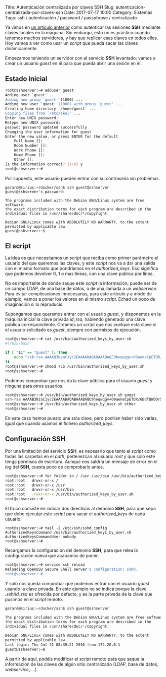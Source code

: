 Title: Autenticación centralizada por claves SSH
Slug: autenticacion-centralizada-por-claves-ssh
Date: 2017-07-17 10:00
Category: Sistemas
Tags: ssh / autenticación / password / passphrase / centralizado



Ya vimos en [un artículo anterior]({filename}/articles/autenticacion-ssh-por-claves.md) como autenticar las sesiones **SSH** mediante claves locales en la máquina. Sin embargo, esto no es práctico cuando tenemos muchos servidores, y hay que replicar esas claves en todos ellos. Hoy vamos a ver como usar un *script* que pueda sacar las claves dinámicamente.

Empezamos teniendo un servidor con el servicio **SSH** levantado; vamos a crear un usuario *guest* en él para que pueda abrir una sesión en él.

## Estado inicial

```bash
root@sshserver:~# adduser guest
Adding user `guest' ...
Adding new group `guest' (1000) ...
Adding new user `guest' (1000) with group `guest' ...
Creating home directory `/home/guest' ...
Copying files from `/etc/skel' ...
Enter new UNIX password: 
Retype new UNIX password: 
passwd: password updated successfully
Changing the user information for guest
Enter the new value, or press ENTER for the default
	Full Name []: 
	Room Number []: 
	Work Phone []: 
	Home Phone []: 
	Other []: 
Is the information correct? [Y/n] y
root@sshserver:~# 
```

Por supuesto, este usuario pueden entrar con su contraseña sin problemas.

```
gerard@sirius:~/docker/ssh$ ssh guest@sshserver
guest@sshserver's password: 

The programs included with the Debian GNU/Linux system are free software;
the exact distribution terms for each program are described in the
individual files in /usr/share/doc/*/copyright.

Debian GNU/Linux comes with ABSOLUTELY NO WARRANTY, to the extent
permitted by applicable law.
guest@sshserver:~$ 
```

## El script

La idea es que necesitamos un *script* que reciba como primer parámetro el usuario del que queremos las claves, y este *script* nos va a dar una salida con el mismo formato que pondríamos en el *authorized_keys*. Eso significa que podemos devolver 0, 1 o mas líneas, con una clave pública por línea.

No es importante de donde saque este *script* la información; puede ser de un campo LDAP, de una base de datos, o de una llamada a un *webservice*. Para evitar complicaciones innecesarias, para este artículo y a modo de ejemplo, vamos a poner los valores en el mismo *script*. Echad un poco de imaginación si lo reproducís.

Supongamos que queremos entrar con el usuario *guest*, y disponemos en la máquina inicial la clave privada *id_rsa*, habiendo generado una clave pública correspondiente. Creamos un *script* que nos vuelque esta clave si el usuario solicitado es *guest*, siempre con permisos de ejecución.

```bash
root@sshserver:~# cat /usr/bin/authorized_keys_by_user.sh 
#!/bin/bash

if [ "$1" == "guest" ]; then
    echo "ssh-rsa AAAAB3NzaC1yc2EAAAADAQABAAABAQC9heqwqgv+O9aekeCpETDR/6BdTQWDOrSlNN/tnZeZZa8/qjf0JEF4r8jSA/MquPQog1tpOXM0XUEY9YWNphARAmZ/gV1IiNJZmqQJSb2pk2/nQLq9nCqWoHBgKHKINUKfgmsiopGz9IjnZw5BBZKrloE9ZU0oApduxnVUTl/G71OWH/SdCbef08zvwVvLxv3zAWEKSnRvnSn5Q/FkRNb4Qe09po8ePgMqpZWKUvEpAntOvokI7uid300mmZjiUL8EMbJo4oJ3ONOnDbH8FNKEmGI4q2UK5HbDIUm8SJcmyJXvoo6xabApkc2AcM7X2tXRd8wiYS0p7YjLVMcIJ/NR gerard@sirius"
fi
root@sshserver:~# chmod 755 /usr/bin/authorized_keys_by_user.sh 
root@sshserver:~# 
```

Podemos comprobar que nos da la clave pública para el usuario *guest* y ninguna para otros usuarios.

```bash
root@sshserver:~# /usr/bin/authorized_keys_by_user.sh guest
ssh-rsa AAAAB3NzaC1yc2EAAAADAQABAAABAQC9heqwqgv+O9aekeCpETDR/6BdTQWDOrSlNN/tnZeZZa8/qjf0JEF4r8jSA/MquPQog1tpOXM0XUEY9YWNphARAmZ/gV1IiNJZmqQJSb2pk2/nQLq9nCqWoHBgKHKINUKfgmsiopGz9IjnZw5BBZKrloE9ZU0oApduxnVUTl/G71OWH/SdCbef08zvwVvLxv3zAWEKSnRvnSn5Q/FkRNb4Qe09po8ePgMqpZWKUvEpAntOvokI7uid300mmZjiUL8EMbJo4oJ3ONOnDbH8FNKEmGI4q2UK5HbDIUm8SJcmyJXvoo6xabApkc2AcM7X2tXRd8wiYS0p7YjLVMcIJ/NR gerard@sirius
root@sshserver:~# /usr/bin/authorized_keys_by_user.sh other
root@sshserver:~# 
```

En este caso hemos puesto una sola clave, pero podrían haber sido varias, igual que cuando usamos el fichero *authorized_keys*.

## Configuración SSH

Por una limitación del servicio **SSH**, es necesario que tanto el *script* como todas las carpetas en el *path*, pertenezcan al usuario *root* y que solo este tenga permisos de escritura. Aunque nos saldría un mensaje de error en el *log* del **SSH**, cuesta poco de comprobarlo antes.

```bash
root@sshserver:~# for folder in / /usr /usr/bin /usr/bin/authorized_keys_by_user.sh; do stat --printf "%U:%G\t%A %n\n" $folder; done
root:root	drwxr-xr-x /
root:root	drwxr-xr-x /usr
root:root	drwxr-xr-x /usr/bin
root:root	-rwxr-xr-x /usr/bin/authorized_keys_by_user.sh
root@sshserver:~# 
```

El truco consiste en indicar dos directivas al demonio **SSH**, para que sepa que debe ejecutar este *script* para sacar el *authorized_keys* de cada usuario.

```
root@sshserver:~# tail -2 /etc/ssh/sshd_config 
AuthorizedKeysCommand /usr/bin/authorized_keys_by_user.sh
AuthorizedKeysCommandUser nobody
root@sshserver:~# 
```

Recargamos la configuración del demonio **SSH**, para que relea la configuración nueva que acabamos de poner.

```bash
root@sshserver:~# service ssh reload
Reloading OpenBSD Secure Shell server's configuration: sshd.
root@sshserver:~# 
```

Y solo nos queda comprobar que podemos entrar con el usuario *guest* usando la clave privada. En este ejemplo no se indica porque la clave *.ssh/id_rsa* es ofrecida por defecto, y es la parte privada de la clave que pusimos en el *script* remoto.

```bash
gerard@sirius:~/docker/ssh$ ssh guest@sshserver

The programs included with the Debian GNU/Linux system are free software;
the exact distribution terms for each program are described in the
individual files in /usr/share/doc/*/copyright.

Debian GNU/Linux comes with ABSOLUTELY NO WARRANTY, to the extent
permitted by applicable law.
Last login: Thu Jul 21 08:39:21 2016 from 172.20.0.1
guest@sshserver:~$ 
```

A partir de aquí, podéis modificar el *script* remoto para que saque la información de las claves de algún sitio centralizado (LDAP, base de datos, *webservice*, ...).
